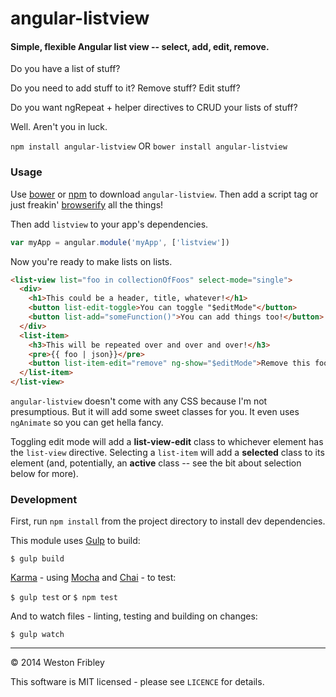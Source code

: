 angular-listview
================

#### Simple, flexible Angular list view -- select, add, edit, remove.

Do you have a list of stuff?

Do you need to add stuff to it? Remove stuff? Edit stuff?

Do you want ngRepeat + helper directives to CRUD your lists of stuff?

Well. Aren't you in luck.

`npm install angular-listview` OR `bower install angular-listview`

### Usage

Use [bower]() or [npm]() to download `angular-listview`. Then add a script tag
or just freakin' [browserify]() all the things!

Then add `listview` to your app's dependencies.

```js
var myApp = angular.module('myApp', ['listview'])
```

Now you're ready to make lists on lists.

```html
<list-view list="foo in collectionOfFoos" select-mode="single">
  <div>
    <h1>This could be a header, title, whatever!</h1>
    <button list-edit-toggle>You can toggle "$editMode"</button>
    <button list-add="someFunction()">You can add things too!</button>
  </div>
  <list-item>
    <h3>This will be repeated over and over and over!</h3>
    <pre>{{ foo | json}}</pre>
    <button list-item-edit="remove" ng-show="$editMode">Remove this foo!</button>
  </list-item>
</list-view>
```

`angular-listview` doesn't come with any CSS because I'm not presumptious. But
it will add some sweet classes for you. It even uses `ngAnimate` so you can get
hella fancy.

Toggling edit mode will add a **list-view-edit** class to whichever element has
the `list-view` directive. Selecting a `list-item` will add a **selected** class
to its element (and, potentially, an **active** class -- see the bit about
selection below for more).

### Development

First, run `npm install` from the project directory to install dev dependencies.

This module uses [Gulp](http://gulpjs.com/) to build:

`$ gulp build`

[Karma](http://karma-runner.github.io/) - using
[Mocha](http://visionmedia.github.io/mocha/) and [Chai](http://chaijs.com/) - to
test:

`$ gulp test` or `$ npm test`

And to watch files - linting, testing and building on changes:

`$ gulp watch`

-----

&copy; 2014 Weston Fribley

This software is MIT licensed - please see `LICENCE` for details.
